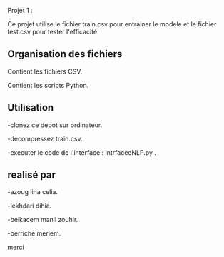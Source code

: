 Projet 1 : 

Ce projet utilise le fichier train.csv pour entrainer le modele
et le fichier test.csv pour tester l'efficacité.

## Organisation des fichiers
Contient les fichiers CSV.

Contient les scripts Python.


## Utilisation 
-clonez ce depot sur ordinateur.

-decompressez train.csv.

-executer le code de l'interface : intrfaceeNLP.py .



## realisé par 
-azoug lina celia.

-lekhdari dihia.

-belkacem manil zouhir.

-berriche meriem.

merci 
